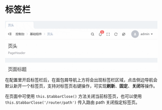 # 标签栏 <sup class="pro-badge" />

![](/tabbar.gif)

在配置里开启标签栏后，在面包屑导航上方将会出现标签栏区域，点击侧边导航会默认新开一个标签页，支持对标签页右键操作，可实现**刷新**、**固定**、**关闭**等操作。

在页面中可使用 `this.$tabbarClose()` 方法关闭当前标签页，也可以使用 `this.$tabbarClose('/router/path')` 传入路由 path 关闭指定标签页。